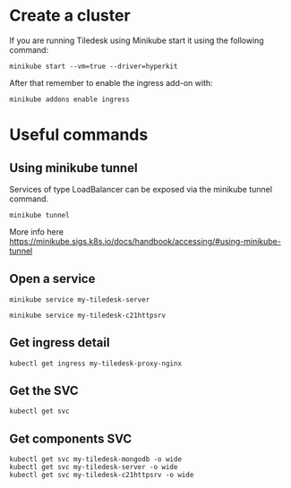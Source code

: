 # Create a cluster 

If you are running Tiledesk using Minikube start it using the following command:

```console
minikube start --vm=true --driver=hyperkit
```

After that remember to enable the ingress add-on with:

```console
minikube addons enable ingress
```

# Useful commands

## Using minikube tunnel
Services of type LoadBalancer can be exposed via the minikube tunnel command. 

```console
minikube tunnel
```

More info here https://minikube.sigs.k8s.io/docs/handbook/accessing/#using-minikube-tunnel

## Open a service

```console
minikube service my-tiledesk-server
```

```console
minikube service my-tiledesk-c21httpsrv
```

## Get ingress detail

```console
kubectl get ingress my-tiledesk-proxy-nginx
```

## Get the SVC
```console
kubectl get svc 
```

## Get components SVC

```console
kubectl get svc my-tiledesk-mongodb -o wide 
kubectl get svc my-tiledesk-server -o wide 
kubectl get svc my-tiledesk-c21httpsrv -o wide 
```

